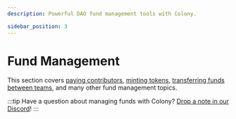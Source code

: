 ```yaml
---
description: Powerful DAO fund management tools with Colony.

sidebar_position: 3
---
```


# Fund Management

This section covers [paying contributors](../making-payments/payments.md), [minting tokens](mint-tokens.md), [transferring funds between teams](move-funds.md), and many other fund management topics. 

:::tip
Have a question about managing funds with Colony? [Drop a note in our Discord](https://discord.gg/feVZWwysqM)!
:::
